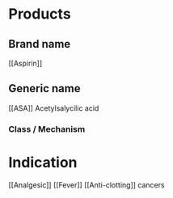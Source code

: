# Products

## Brand name
[[Aspirin]]

## Generic name
[[ASA]] Acetylsalycilic acid

### Class / Mechanism


# Indication
[[Analgesic]]
[[Fever]]
[[Anti-clotting]]
cancers